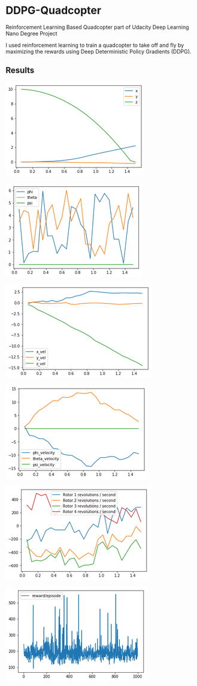 # DDPG-Quadcopter

Reinforcement Learning Based Quadcopter part of Udacity Deep Learning Nano Degree Project 

I used reinforcement learning to train a quadcopter to take off and fly by maximizing the rewards using Deep Deterministic Policy Gradients (DDPG).

## Results

![Position](images/position.png)

![Angle](images/angle.png)

![Velocity](images/velocity.png)

![Angular velocity](images/ang_velocity.png)

![Rotational velocity](images/rot_velocity.png)

![Rewards](images/rewards.png)



